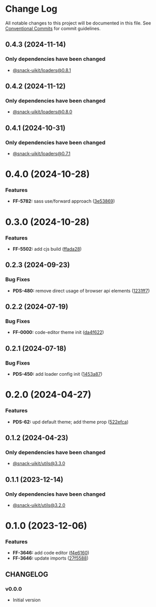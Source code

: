 # Change Log

All notable changes to this project will be documented in this file.
See [Conventional Commits](https://conventionalcommits.org) for commit guidelines.

## 0.4.3 (2024-11-14)

### Only dependencies have been changed
* [@snack-uikit/loaders@0.8.1](https://github.com/cloud-ru-tech/snack-uikit/blob/master/packages/loaders/CHANGELOG.md)





## 0.4.2 (2024-11-12)

### Only dependencies have been changed
* [@snack-uikit/loaders@0.8.0](https://github.com/cloud-ru-tech/snack-uikit/blob/master/packages/loaders/CHANGELOG.md)





## 0.4.1 (2024-10-31)

### Only dependencies have been changed
* [@snack-uikit/loaders@0.7.1](https://github.com/cloud-ru-tech/snack-uikit/blob/master/packages/loaders/CHANGELOG.md)





# 0.4.0 (2024-10-28)


### Features

* **FF-5782:** sass use/forward approach ([3e53869](https://git.sbercloud.tech/sbercloud-ui/tokens-design-system/snack-uikit/commits/3e53869ace864a7718e434b7f410c15dbd911cd5))





# 0.3.0 (2024-10-28)


### Features

* **FF-5502:** add cjs build ([ffada28](https://git.sbercloud.tech/sbercloud-ui/tokens-design-system/snack-uikit/commits/ffada28bfdc37ea760eb1c8759342e680bdf8dd6))





## 0.2.3 (2024-09-23)


### Bug Fixes

* **PDS-480:** remove direct usage of browser api elements ([1231ff7](https://git.sbercloud.tech/sbercloud-ui/tokens-design-system/snack-uikit/commits/1231ff7ab7a1b210b579a7b694633ef23bffcf44))





## 0.2.2 (2024-07-19)


### Bug Fixes

* **FF-0000:** code-editor theme init ([da4f622](https://git.sbercloud.tech/sbercloud-ui/tokens-design-system/snack-uikit/commits/da4f622f5a5b9b8028127d357dbe6fc8e20a81ab))





## 0.2.1 (2024-07-18)


### Bug Fixes

* **PDS-450:** add loader config init ([1453a87](https://git.sbercloud.tech/sbercloud-ui/tokens-design-system/snack-uikit/commits/1453a87b70885d1b1beb351b6cf9124f2cf3889a))





# 0.2.0 (2024-04-27)


### Features

* **PDS-62:** upd default theme; add theme prop ([522efca](https://git.sbercloud.tech/sbercloud-ui/tokens-design-system/snack-uikit/commits/522efcad7a40cf9dccfef8c5192580c6d2c4b1ee))





## 0.1.2 (2024-04-23)

### Only dependencies have been changed
* [@snack-uikit/utils@3.3.0](https://github.com/cloud-ru-tech/snack-uikit/blob/master/packages/utils/CHANGELOG.md)





## 0.1.1 (2023-12-14)

### Only dependencies have been changed
* [@snack-uikit/utils@3.2.0](https://git.sbercloud.tech/sbercloud-ui/tokens-design-system/snack-uikit/-/blob/master/packages/utils/CHANGELOG.md)





# 0.1.0 (2023-12-06)


### Features

* **FF-3646:** add code editor ([f4e6160](https://git.sbercloud.tech/sbercloud-ui/tokens-design-system/snack-uikit/commits/f4e61608da56ab4bac07a797cf2fb11024551c73))
* **FF-3646:** update imports ([27f5588](https://git.sbercloud.tech/sbercloud-ui/tokens-design-system/snack-uikit/commits/27f5588fe5a85486cafe1a76641249992d3fd310))





## CHANGELOG

### v0.0.0

- Initial version
